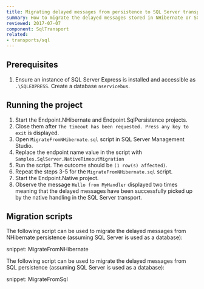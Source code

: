 ```yaml
---
title: Migrating delayed messages from persistence to SQL Server transport
summary: How to migrate the delayed messages stored in NHibernate or SQL persistence to the format used by native delayed delivery in SQL Server transport 3.1.
reviewed: 2017-07-07
component: SqlTransport
related:
- transports/sql
---
```



## Prerequisites

 1. Ensure an instance of SQL Server Express is installed and accessible as `.\SQLEXPRESS`. Create a database `nservicebus`.


## Running the project

 1. Start the Endpoint.NHibernate and Endpoint.SqlPersistence projects.
 1. Close them after `The timeout has been requested. Press any key to exit` is displayed.
 1. Open `MigrateFromNHibernate.sql` script in SQL Server Management Studio.
 1. Replace the endpoint name value in the script with `Samples.SqlServer.NativeTimeoutMigration`
 1. Run the script. The outcome should be `(1 row(s) affected)`.
 1. Repeat the steps 3-5 for the `MigrateFromNHibernate.sql` script.
 1. Start the Endpoint.Native project.
 1. Observe the message `Hello from MyHandler` displayed two times meaning that the delayed messages have been successfully picked up by the native handling in the SQL Server transport.

## Migration scripts

The following script can be used to migrate the delayed messages from NHibernate persistence (assuming SQL Server is used as a database):

snippet: MigrateFromNHibernate

The following script can be used to migrate the delayed messages from SQL persistence (assuming SQL Server is used as a database):

snippet: MigrateFromSql